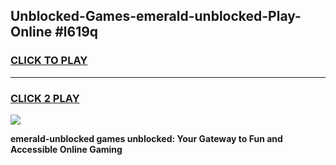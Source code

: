 
## Unblocked-Games-emerald-unblocked-Play-Online #l619q
<h3>
<a href="https://news.freeplayer.one?title=emerald-unblocked&ref=3">CLICK TO PLAY</a></h3>
<hr>

<h3>
<a href="https://news.freeplayer.one?title=emerald-unblocked&ref=3">CLICK 2 PLAY</a>
  
</h3>

<a href="https://news.freeplayer.one?title=emerald-unblocked&ref=3"><img src="https://clearcache.store/games.png"></a>


**emerald-unblocked games unblocked: Your Gateway to Fun and Accessible Online Gaming**
